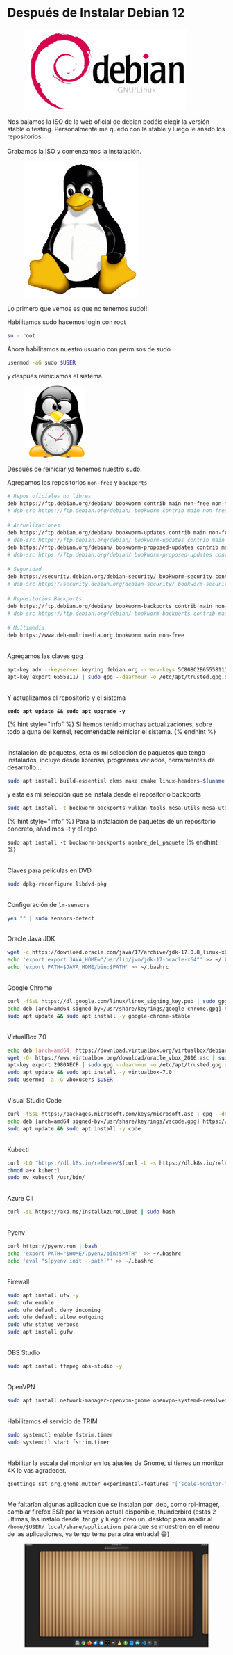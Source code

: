 # Después de Instalar Debian 12

<figure><img src="../.gitbook/assets/pngwing.com.png" alt="" width="375"><figcaption></figcaption></figure>

Nos bajamos la ISO de la web oficial de debian podéis elegir la versión stable o testing. Personalmente me quedo con la stable y luego le añado los repositorios. \
\
Grabamos la ISO y comenzamos la instalación.



<figure><img src="../.gitbook/assets/Tux.png" alt=""><figcaption></figcaption></figure>

Lo primero que vemos es que no tenemos sudo!!!

Habilitamos sudo hacemos login con root

```sh
su - root
```

Ahora habilitamos nuestro usuario con permisos de sudo

```sh
usermod -aG sudo $USER
```

y después reiniciamos el sistema.

<figure><img src="../.gitbook/assets/NicePng_linux-penguin-png_7963695.png" alt="" width="138"><figcaption></figcaption></figure>

Después de reiniciar ya tenemos nuestro sudo.&#x20;

Agregamos los repositorios `non-free` y `backports`

```sh
# Repos oficiales no libres
deb https://ftp.debian.org/debian/ bookworm contrib main non-free non-free-firmware
# deb-src https://ftp.debian.org/debian/ bookworm contrib main non-free non-free-firmware

# Actualizaciones
deb https://ftp.debian.org/debian/ bookworm-updates contrib main non-free non-free-firmware
# deb-src https://ftp.debian.org/debian/ bookworm-updates contrib main non-free non-free-firmware
deb https://ftp.debian.org/debian/ bookworm-proposed-updates contrib main non-free non-free-firmware
# deb-src https://ftp.debian.org/debian/ bookworm-proposed-updates contrib main non-free non-free-firmware

# Seguridad
deb https://security.debian.org/debian-security/ bookworm-security contrib main non-free non-free-firmware
# deb-src https://security.debian.org/debian-security/ bookworm-security contrib main non-free non-free-firmware

# Repositorios Backports
deb https://ftp.debian.org/debian/ bookworm-backports contrib main non-free non-free-firmware
# deb-src https://ftp.debian.org/debian/ bookworm-backports contrib main non-free non-free-firmware

# Multimedia
deb https://www.deb-multimedia.org bookworm main non-free
```

\
Agregamos las claves gpg

```sh
apt-key adv --keyserver keyring.debian.org --recv-keys 5C808C2B65558117
apt-key export 65558117 | sudo gpg --dearmour -o /etc/apt/trusted.gpg.d/debian-multimedia.gpg
```

\
Y actualizamos el repositorio y el sistema

<pre class="language-sh"><code class="lang-sh"><strong>sudo apt update &#x26;&#x26; sudo apt upgrade -y
</strong></code></pre>

{% hint style="info" %}
Si hemos tenido muchas actualizaciones, sobre todo alguna del kernel, recomendable reiniciar el sistema.
{% endhint %}

\
Instalación de paquetes, esta es mi selección de paquetes que tengo instalados, incluye desde librerías, programas variados, herramientas de desarrollo...

```sh
sudo apt install build-essential dkms make cmake linux-headers-$(uname -r) amd64-microcode firmware-linux-nonfree util-linux cifs-utils libfuse2 sysfsutils zlib1g-dev libbz2-dev libreadline-dev iperf3 libiperf0 apt-transport-https ca-certificates software-properties-common dirmngr gnupg openssl libssl-dev sshfs libgbm1 libgjs0g libsqlite3-dev jq libncursesw5-dev xz-utils tk-dev libxml2-dev libxmlsec1-dev libffi-dev liblzma-dev -y
```

y esta es mi selección que se instala desde el repositorio backports

```sh
sudo apt install -t bookworm-backports vulkan-tools mesa-utils mesa-utils-extra mesa-va-drivers mesa-vdpau-drivers mesa-vulkan-drivers mesa-opencl-icd libgl1-mesa-dri libglapi-mesa libglx-mesa0 libegl-mesa0 duf vim git curl wget nmap nvme-cli dexdump lm-sensors htop vlc libaacs0 libaacs-dev lame libbluray2 ffmpeg neofetch flac gparted meld filezilla solaar keepassxc gimp gimp-help-es gimp-data-extras v4l-utils libdvd-pkg libdvdread8 libavcodec59 papirus-icon-theme arc-theme python3 python3-pip python3-pil python3-pil.imagetk bpytop python3-psutil libglib2.0-dev-bin gir1.2-gtk-4.0 gjs libgtk-4-1 libgtk-4-bin libgtk-4-common libxatracker2 ttf-mscorefonts-installer gir1.2-gtop-2.0 p7zip-full rar unrar zip unzip bzip2 gnome-shell-extension-manager gnome-maps gnome-weather -y
```

{% hint style="info" %}
Para la instalación de paquetes de un repositorio concreto, añadimos -t y el repo

`sudo apt install -t bookworm-backports nombre_del_paquete`
{% endhint %}

\
Claves para películas en DVD

```sh
sudo dpkg-reconfigure libdvd-pkg
```

\
Configuración de `lm-sensors`

```sh
yes "" | sudo sensors-detect
```

\
Oracle Java JDK

```sh
wget -c https://download.oracle.com/java/17/archive/jdk-17.0.8_linux-x64_bin.deb
echo 'export export JAVA_HOME="/usr/lib/jvm/jdk-17-oracle-x64"' >> ~/.bashrc
echo 'export PATH=$JAVA_HOME/bin:$PATH' >> ~/.bashrc
```

\
Google Chrome

```sh
curl -fSsL https://dl.google.com/linux/linux_signing_key.pub | sudo gpg --dearmor | sudo tee /usr/share/keyrings/google-chrome.gpg >> /dev/null
echo deb [arch=amd64 signed-by=/usr/share/keyrings/google-chrome.gpg] http://dl.google.com/linux/chrome/deb/ stable main | sudo tee /etc/apt/sources.list.d/google-chrome.list
sudo apt update && sudo apt install -y google-chrome-stable
```

\
VirtualBox 7.0

```sh
echo deb [arch=amd64] https://download.virtualbox.org/virtualbox/debian bookworm contrib | sudo tee /etc/apt/sources.list.d/virtualbox.list
wget -O- https://www.virtualbox.org/download/oracle_vbox_2016.asc | sudo apt-key add -
apt-key export 2980AECF | sudo gpg --dearmour -o /etc/apt/trusted.gpg.d/virtualbox.gpg
sudo apt update && sudo apt install -y virtualbox-7.0
sudo usermod -a -G vboxusers $USER
```

\
Visual Studio Code

```sh
curl -fSsL https://packages.microsoft.com/keys/microsoft.asc | gpg --dearmor | sudo tee /usr/share/keyrings/vscode.gpg >/dev/null
echo deb [arch=amd64 signed-by=/usr/share/keyrings/vscode.gpg] https://packages.microsoft.com/repos/vscode stable main | sudo tee /etc/apt/sources.list.d/visual-studio.list
sudo apt update && sudo apt install -y code
```

\
Kubectl

```sh
curl -LO "https://dl.k8s.io/release/$(curl -L -s https://dl.k8s.io/release/stable.txt)/bin/linux/amd64/kubectl"
chmod a+x kubectl
sudo mv kubectl /usr/bin/
```

\
Azure Cli

```sh
curl -sL https://aka.ms/InstallAzureCLIDeb | sudo bash
```

\
Pyenv

```sh
curl https://pyenv.run | bash
echo 'export PATH="$HOME/.pyenv/bin:$PATH"' >> ~/.bashrc
echo 'eval "$(pyenv init --path)"' >> ~/.bashrc
```

\
Firewall

```sh
sudo apt install ufw -y
sudo ufw enable
sudo ufw default deny incoming
sudo ufw default allow outgoing
sudo ufw status verbose
sudo apt install gufw
```

\
OBS Studio

```sh
sudo apt install ffmpeg obs-studio -y
```

\
OpenVPN

```sh
sudo apt install network-manager-openvpn-gnome openvpn-systemd-resolved -y
```

\
Habilitamos el servicio de TRIM

```sh
sudo systemctl enable fstrim.timer
sudo systemctl start fstrim.timer
```

\
Habilitar la escala del monitor en los ajustes de Gnome, si tienes un monitor 4K lo vas agradecer.

```sh
gsettings set org.gnome.mutter experimental-features "['scale-monitor-framebuffer']"
```

\
Me faltarían algunas aplicacion que se instalan por .deb, como rpi-imager, cambiar firefox ESR por la version actual disponible, thunderbird (estas 2 ultimas, las instalo desde .tar.gz y luego creo un .desktop para añadir al `/home/$USER/.local/share/applications` para que se muestren en el menu de las aplicaciones, ya tengo tema para otra entrada! :smile:)



<figure><img src="../.gitbook/assets/Captura desde 2023-08-23 21-24-06.png" alt=""><figcaption></figcaption></figure>
